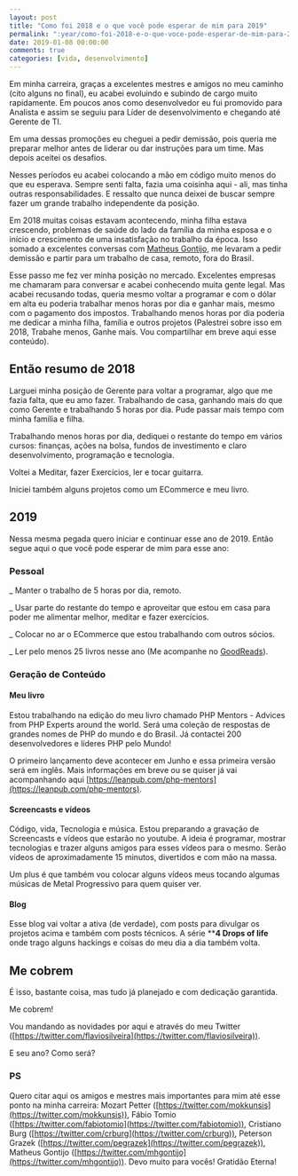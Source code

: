 ```yaml
---
layout: post
title: "Como foi 2018 e o que você pode esperar de mim para 2019"
permalink: ":year/como-foi-2018-e-o-que-voce-pode-esperar-de-mim-para-2019"
date: 2019-01-08 00:00:00
comments: true
categories: [vida, desenvolvimento]
---
```


Em minha carreira, graças a excelentes mestres e amigos no meu caminho (cito alguns no final), eu acabei evoluindo e subindo de cargo muito rapidamente. Em poucos anos como desenvolvedor eu fui promovido para Analista e assim se seguiu para Líder de desenvolvimento e chegando até Gerente de TI.


Em uma dessas promoções eu cheguei a pedir demissão, pois queria me preparar melhor antes de liderar ou dar instruções para um time. Mas depois aceitei os desafios.


Nesses períodos eu acabei colocando a mão em código muito menos do que eu esperava. Sempre senti falta, fazia uma coisinha aqui - ali, mas tinha outras responsabilidades. E ressalto que nunca deixei de buscar sempre fazer um grande trabalho independente da posição.


Em 2018 muitas coisas estavam acontecendo, minha filha estava crescendo, problemas de saúde do lado da família da minha esposa e o início e crescimento de uma insatisfação no trabalho da época. Isso somado a excelentes conversas com [Matheus Gontijo](https://twitter.com/mhgontijo), me levaram a pedir demissão e partir para um trabalho de casa, remoto, fora do Brasil. 
<!--more-->

Esse passo me fez ver minha posição no mercado. Excelentes empresas me chamaram para conversar e acabei conhecendo muita gente legal. Mas acabei recusando todas, queria mesmo voltar a programar e com o dólar em alta eu poderia trabalhar menos horas por dia e ganhar mais, mesmo com o pagamento dos impostos. Trabalhando menos horas por dia poderia me dedicar a minha filha, família e outros projetos (Palestrei sobre isso em 2018, Trabahe menos, Ganhe mais. Vou compartilhar em breve aqui esse conteúdo).


## Então resumo de 2018
Larguei minha posição de Gerente para voltar a programar, algo que me fazia falta, que eu amo fazer. Trabalhando de casa, ganhando mais do que como Gerente e trabalhando 5 horas por dia. Pude passar mais tempo com minha família e filha.


Trabalhando menos horas por dia, dediquei o restante do tempo em vários cursos: finanças, ações na bolsa, fundos de investimento e claro desenvolvimento, programação e tecnologia.


Voltei a Meditar, fazer Exercícios, ler e tocar guitarra.


Iniciei também alguns projetos como um ECommerce e meu livro.


## 2019
Nessa mesma pegada quero iniciar e continuar esse ano de 2019.
Então segue aqui o que você pode esperar de mim para esse ano:


### Pessoal

_ Manter o trabalho de 5 horas por dia, remoto.


_ Usar parte do restante do tempo e aproveitar que estou em casa para poder me alimentar melhor, meditar e fazer exercícios.


_ Colocar no ar o ECommerce que estou trabalhando com outros sócios.


_ Ler pelo menos 25 livros nesse ano (Me acompanhe no [GoodReads](https://www.goodreads.com/)).


### Geração de Conteúdo

#### Meu livro
Estou trabalhando na edição do meu livro chamado PHP Mentors - Advices from PHP Experts around the world. Será uma coleção de respostas de grandes nomes de PHP do mundo e do Brasil. Já contactei 200 desenvolvedores e líderes PHP pelo Mundo! 


O primeiro lançamento deve acontecer em Junho e essa primeira versão será em inglês. Mais informações em breve ou se quiser já vai acompanhando aqui [https://leanpub.com/php-mentors](https://leanpub.com/php-mentors).


#### Screencasts e vídeos
Código, vida, Tecnologia e música. Estou preparando a gravação de Screencasts e vídeos que estarão no youtube. A ideia é programar, mostrar tecnologias e trazer alguns amigos para esses vídeos para o mesmo. Serão vídeos de aproximadamente 15 minutos, divertidos e com mão na massa. 


Um plus é que também vou colocar alguns vídeos meus tocando algumas músicas de Metal Progressivo para quem quiser ver.


#### Blog
Esse blog vai voltar a ativa (de verdade), com posts para divulgar os projetos acima e também com posts técnicos. A série ****4 Drops of life** onde trago alguns hackings e coisas do meu dia a dia também volta.


## Me cobrem
É isso, bastante coisa, mas tudo já planejado e com dedicação garantida.


Me cobrem!


Vou mandando as novidades por aqui e através do meu Twitter ([https://twitter.com/flaviosilveira](https://twitter.com/flaviosilveira)).


E seu ano? Como será?


### PS
Quero citar aqui os amigos e mestres mais importantes para mim até esse ponto na minha carreira: Mozart Petter ([https://twitter.com/mokkunsis](https://twitter.com/mokkunsis)), Fábio Tomio ([https://twitter.com/fabiotomio](https://twitter.com/fabiotomio)), Cristiano Burg ([https://twitter.com/crburg](https://twitter.com/crburg)), Peterson Grazek ([https://twitter.com/pegrazek](https://twitter.com/pegrazek)), Matheus Gontijo ([https://twitter.com/mhgontijo](https://twitter.com/mhgontijo)). Devo muito para vocês! Gratidão Eterna!

